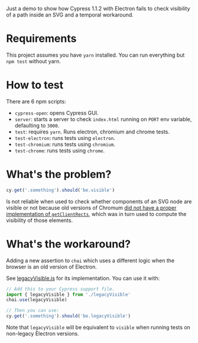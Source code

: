Just a demo to show how Cypress 1.1.2 with Electron fails to check visibility of a path inside an SVG and a temporal workaround.

# Requirements

This project assumes you have `yarn` installed. You can run everything but `npm test` without yarn.

# How to test

There are 6 npm scripts:

- `cypress-open`: opens Cypress GUI.
- `server`: starts a server to check `index.html` running on `PORT` env variable, defaulting to `3000`.
- `test`: requires `yarn`. Runs electron, chromium and chrome tests.
- `test-electron`: runs tests using `electron`.
- `test-chromium`: runs tests using `chromium`.
- `test-chrome`: runs tests using `chrome`.

# What's the problem?

```js
cy.get('.something').should('be.visible')
```

Is not reliable when used to check whether components of an SVG node are visible or not because old versions of Chromum [did not have a proper implementation of `getClientRects`](https://bugs.chromium.org/p/chromium/issues/detail?id=643044#c2), which was in turn used to compute the visibility of those elements.

# What's the workaround?

Adding a new assertion to `chai` which uses a different logic when the browser is an old version of Electron.

See [legacyVisible.js](https://github.com/Sumolari/cypress-svg-be.visible-playground/blob/master/cypress/support/legacyVisible.js) for its implementation. You can use it with:

```js
// Add this to your Cypress support file.
import { legacyVisible } from './legacyVisible'
chai.use(legacyVisible)

// Then you can use:
cy.get('.something').should('be.legacyVisible')
```

Note that `legacyVisible` will be equivalent to `visible` when running tests on non-legacy Electron versions.
